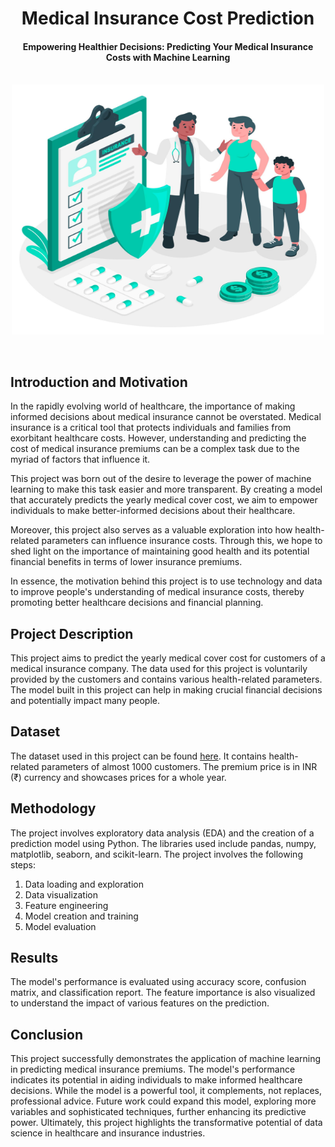 <h1 align="center">Medical Insurance Cost Prediction</h1>

<div align= "center">
  <h4>Empowering Healthier Decisions: Predicting Your Medical Insurance Costs with Machine Learning</h4><br>
  <img src="https://github.com/shahdhairya51/Medical-Insurance-Premium-Prediction/blob/main/insurance.jpg" style="width: 500px; height: 400px;">
</div>

&nbsp;&nbsp;&nbsp;&nbsp;&nbsp;&nbsp;&nbsp;&nbsp;&nbsp;&nbsp;&nbsp;&nbsp;&nbsp;&nbsp;&nbsp;&nbsp;&nbsp;&nbsp;&nbsp;&nbsp;&nbsp;&nbsp;&nbsp;&nbsp;&nbsp;&nbsp;&nbsp;&nbsp;&nbsp;&nbsp;&nbsp;&nbsp;&nbsp;&nbsp;&nbsp;

## Introduction and Motivation
In the rapidly evolving world of healthcare, the importance of making informed decisions about medical insurance cannot be overstated. Medical insurance is a critical tool that protects individuals and families from exorbitant healthcare costs. However, understanding and predicting the cost of medical insurance premiums can be a complex task due to the myriad of factors that influence it.

This project was born out of the desire to leverage the power of machine learning to make this task easier and more transparent. By creating a model that accurately predicts the yearly medical cover cost, we aim to empower individuals to make better-informed decisions about their healthcare.

Moreover, this project also serves as a valuable exploration into how health-related parameters can influence insurance costs. Through this, we hope to shed light on the importance of maintaining good health and its potential financial benefits in terms of lower insurance premiums.

In essence, the motivation behind this project is to use technology and data to improve people's understanding of medical insurance costs, thereby promoting better healthcare decisions and financial planning.

## Project Description
This project aims to predict the yearly medical cover cost for customers of a medical insurance company. The data used for this project is voluntarily provided by the customers and contains various health-related parameters. The model built in this project can help in making crucial financial decisions and potentially impact many people.

## Dataset
The dataset used in this project can be found [here](https://www.kaggle.com/datasets/tejashvi14/medical-insurance-premium-prediction). It contains health-related parameters of almost 1000 customers. The premium price is in INR (₹) currency and showcases prices for a whole year.

## Methodology
The project involves exploratory data analysis (EDA) and the creation of a prediction model using Python. The libraries used include pandas, numpy, matplotlib, seaborn, and scikit-learn. The project involves the following steps:

1. Data loading and exploration
2. Data visualization
3. Feature engineering
4. Model creation and training
5. Model evaluation

## Results
The model's performance is evaluated using accuracy score, confusion matrix, and classification report. The feature importance is also visualized to understand the impact of various features on the prediction.

## Conclusion
This project successfully demonstrates the application of machine learning in predicting medical insurance premiums. The model's performance indicates its potential in aiding individuals to make informed healthcare decisions. While the model is a powerful tool, it complements, not replaces, professional advice. Future work could expand this model, exploring more variables and sophisticated techniques, further enhancing its predictive power. Ultimately, this project highlights the transformative potential of data science in healthcare and insurance industries.
